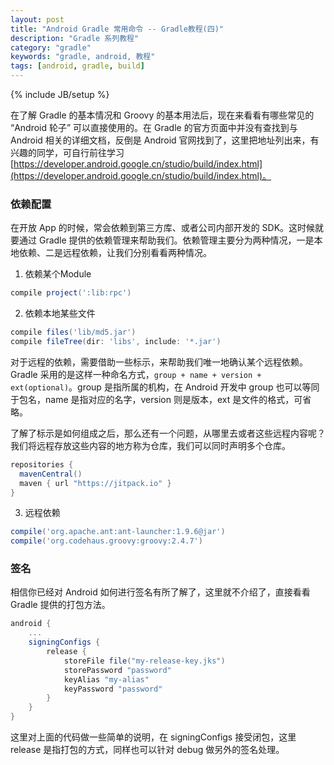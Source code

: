 ```yaml
---
layout: post
title: "Android Gradle 常用命令 -- Gradle教程(四)"
description: "Gradle 系列教程"
category: "gradle"
keywords: "gradle, android, 教程"
tags: [android, gradle, build]
---
```

{% include JB/setup %}

在了解 Gradle 的基本情况和 Groovy 的基本用法后，现在来看看有哪些常见的 “Android 轮子” 可以直接使用的。在 Gradle 的官方页面中并没有查找到与 Android 相关的详细文档，反倒是 Android 官网找到了，这里把地址列出来，有兴趣的同学，可自行前往学习[https://developer.android.google.cn/studio/build/index.html](https://developer.android.google.cn/studio/build/index.html)。

### 依赖配置

在开放 App 的时候，常会依赖到第三方库、或者公司内部开发的 SDK。这时候就要通过 Gradle 提供的依赖管理来帮助我们。依赖管理主要分为两种情况，一是本地依赖、二是远程依赖，让我们分别看看两种情况。

1. 依赖某个Module

```groovy
compile project(':lib:rpc')
```

2. 依赖本地某些文件

```groovy
compile files('lib/md5.jar')
compile fileTree(dir: 'libs', include: '*.jar')
```

对于远程的依赖，需要借助一些标示，来帮助我们唯一地确认某个远程依赖。Gradle 采用的是这样一种命名方式，`group + name + version + ext(optional)`。group 是指所属的机构，在 Android 开发中 group 也可以等同于包名，name 是指对应的名字，version 则是版本，ext 是文件的格式，可省略。

了解了标示是如何组成之后，那么还有一个问题，从哪里去或者这些远程内容呢？我们将远程存放这些内容的地方称为仓库，我们可以同时声明多个仓库。

```groovy
repositories {
  mavenCentral()
  maven { url "https://jitpack.io" }
}
```

3. 远程依赖

```groovy
compile('org.apache.ant:ant-launcher:1.9.6@jar')
compile('org.codehaus.groovy:groovy:2.4.7')
```

### 签名

相信你已经对 Android 如何进行签名有所了解了，这里就不介绍了，直接看看 Gradle 提供的打包方法。

```groovy
android {
    ...
    signingConfigs {
        release {
            storeFile file("my-release-key.jks")
            storePassword "password"
            keyAlias "my-alias"
            keyPassword "password"
        }
    }
}
```

这里对上面的代码做一些简单的说明，在 signingConfigs 接受闭包，这里 release 是指打包的方式，同样也可以针对 debug 做另外的签名处理。
